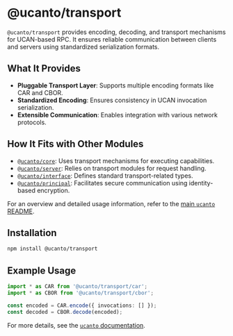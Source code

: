 # @ucanto/transport

`@ucanto/transport` provides encoding, decoding, and transport mechanisms for UCAN-based RPC. It ensures reliable communication between clients and servers using standardized serialization formats.

## What It Provides
- **Pluggable Transport Layer**: Supports multiple encoding formats like CAR and CBOR.
- **Standardized Encoding**: Ensures consistency in UCAN invocation serialization.
- **Extensible Communication**: Enables integration with various network protocols.

## How It Fits with Other Modules
- [`@ucanto/core`](../core/README.md): Uses transport mechanisms for executing capabilities.
- [`@ucanto/server`](../server/README.md): Relies on transport modules for request handling.
- [`@ucanto/interface`](../interface/README.md): Defines standard transport-related types.
- [`@ucanto/principal`](../principal/README.md): Facilitates secure communication using identity-based encryption.

For an overview and detailed usage information, refer to the [main `ucanto` README](../README.md).

## Installation
```sh
npm install @ucanto/transport
```

## Example Usage
```ts
import * as CAR from '@ucanto/transport/car';
import * as CBOR from '@ucanto/transport/cbor';

const encoded = CAR.encode({ invocations: [] });
const decoded = CBOR.decode(encoded);
```

For more details, see the [`ucanto` documentation](https://github.com/ucanto).